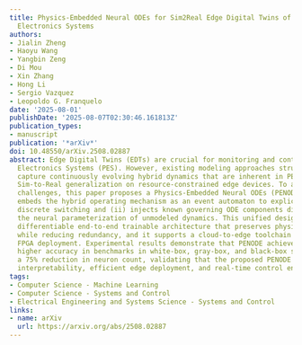 ```yaml
---
title: Physics-Embedded Neural ODEs for Sim2Real Edge Digital Twins of Hybrid Power
  Electronics Systems
authors:
- Jialin Zheng
- Haoyu Wang
- Yangbin Zeng
- Di Mou
- Xin Zhang
- Hong Li
- Sergio Vazquez
- Leopoldo G. Franquelo
date: '2025-08-01'
publishDate: '2025-08-07T02:30:46.161813Z'
publication_types:
- manuscript
publication: '*arXiv*'
doi: 10.48550/arXiv.2508.02887
abstract: Edge Digital Twins (EDTs) are crucial for monitoring and control of Power
  Electronics Systems (PES). However, existing modeling approaches struggle to consistently
  capture continuously evolving hybrid dynamics that are inherent in PES, degrading
  Sim-to-Real generalization on resource-constrained edge devices. To address these
  challenges, this paper proposes a Physics-Embedded Neural ODEs (PENODE) that (i)
  embeds the hybrid operating mechanism as an event automaton to explicitly govern
  discrete switching and (ii) injects known governing ODE components directly into
  the neural parameterization of unmodeled dynamics. This unified design yields a
  differentiable end-to-end trainable architecture that preserves physical interpretability
  while reducing redundancy, and it supports a cloud-to-edge toolchain for efficient
  FPGA deployment. Experimental results demonstrate that PENODE achieves significantly
  higher accuracy in benchmarks in white-box, gray-box, and black-box scenarios, with
  a 75% reduction in neuron count, validating that the proposed PENODE maintains physical
  interpretability, efficient edge deployment, and real-time control enhancement.
tags:
- Computer Science - Machine Learning
- Computer Science - Systems and Control
- Electrical Engineering and Systems Science - Systems and Control
links:
- name: arXiv
  url: https://arxiv.org/abs/2508.02887
---
```

